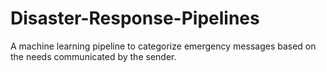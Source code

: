 # Disaster-Response-Pipelines
A machine learning pipeline to categorize emergency messages based on the needs communicated by the sender. 
